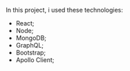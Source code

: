 In this project, i used these technologies:
- React;
- Node;
- MongoDB;
- GraphQL;
- Bootstrap;
- Apollo Client;
